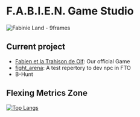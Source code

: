 # F.A.B.I.E.N. Game Studio

![Fabinie Land - 9frames](https://user-images.githubusercontent.com/73140258/176796997-2b26b4fa-0043-4b74-9d66-a771d51f69fc.gif "prayge your sanity...")

## Current project

- [Fabien et la Trahison de Olf](https://github.com/Elzapat/fabien-et-la-trahison-de-olf): Our official Game
- [fight_arena](https://github.com/FABIEN-game-studio/fight_arena): A test repertory to dev npc in FTO
- B-Hunt


## Flexing Metrics Zone

[![Top Langs][1]](https://github.com/anuraghazra/github-readme-stats)

[1]: https://github-readme-stats-one-bice.vercel.app/api/top-langs/?username=Wabtey&theme=dark&layout=compact&role=ORGANIZATION_MEMBER


<!--

**Here are some ideas to get you started:**

🙋‍♀️ A short introduction - what is your organization all about?
🌈 Contribution guidelines - how can the community get involved?
👩‍💻 Useful resources - where can the community find your docs? Is there anything else the community should know?
🍿 Fun facts - what does your team eat for breakfast?
🧙 Remember, you can do mighty things with the power of [Markdown](https://docs.github.com/github/writing-on-github/getting-started-with-writing-and-formatting-on-github/basic-writing-and-formatting-syntax)
-->
